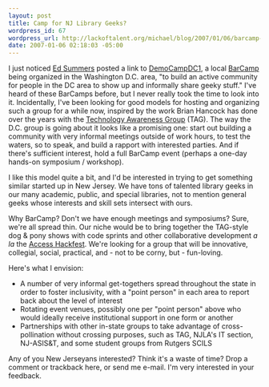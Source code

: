 ```yaml
--- 
layout: post
title: Camp for NJ Library Geeks?
wordpress_id: 67
wordpress_url: http://lackoftalent.org/michael/blog/2007/01/06/barcamp-for-nj-library-geeks/
date: 2007-01-06 02:18:03 -05:00
---
```

I just noticed <a target="_blank" href="http://inkdroid.org">Ed Summers</a> posted a link to <a target="_blank" href="http://barcamp.org/DemoCampDC1">DemoCampDC1</a>, a local <a target="_blank" href="http://barcamp.org/">BarCamp</a> being organized in the Washington D.C. area, "to build an active community for people in the DC area to show up and informally share geeky stuff."  I've heard of these BarCamps before, but I never really took the time to look into it.  Incidentally, I've been looking for good models for hosting and organizing such a group for a while now, inspired by the work Brian Hancock has done over the years with the <a target="_blank" href="http://meta.montclair.edu/tag.html">Technology Awareness Group</a> (TAG).  The way the D.C. group is going about it looks like a promising one: start out building a community with very informal meetings outside of work hours, to test the waters, so to speak, and build a rapport with interested parties.  And if there's sufficient interest, hold a full BarCamp event (perhaps a one-day hands-on symposium / workshop).

I like this model quite a bit, and I'd be interested in trying to get something similar started up in New Jersey.  We have tons of talented library geeks in our many academic, public, and special libraries, not to mention general geeks whose interests and skill sets intersect with ours.

Why BarCamp?  Don't we have enough meetings and symposiums?  Sure, we're all spread thin.  Our niche would be to bring together the TAG-style dog & pony shows with code sprints and other collaborative development <em>a la</em> the <a target="_blank" href="http://www.access2006.uottawa.ca/?page_id=13">Access Hackfest</a>.  We're looking for a group that will be innovative, collegial, social, practical, and - not to be corny, but - fun-loving.

Here's what I envision:
<ul>
	<li>A number of very informal get-togethers spread throughout the state in order to foster inclusivity, with a "point person" in each area to report back about the level of interest</li>
	<li>Rotating event venues, possibly one per "point person" above who would ideally receive institutional support in one form or another</li>
	<li>Partnerships with other in-state groups to take advantage of cross-pollination without crossing purposes, such as TAG, NJLA's IT section, NJ-ASIS&T, and some student groups from Rutgers SCILS</li>
</ul>
Any of you New Jerseyans interested?  Think it's a waste of time?  Drop a comment or trackback here, or send me e-mail.  I'm very interested in your feedback.
